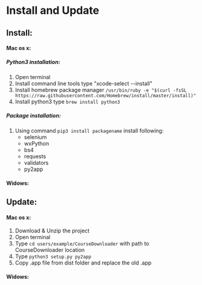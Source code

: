 # Install and Update

## Install:

#### Mac os x:

##### Python3 installation:
1. Open terminal 
2. Install command line tools type "xcode-select --install"
3. Install homebrew package manager ```/usr/bin/ruby -e "$(curl -fsSL https://raw.githubusercontent.com/Homebrew/install/master/install)"```
4. Install python3 type ```brew install python3```
##### Package installation:
1. Using command ```pip3 install packagename``` install  following:
    - selenium
    - wxPython
    - bs4
    - requests
    - validators
    - py2app
    
#### Widows:

## Update:

#### Mac os x:

1. Download & Unzip the project
2. Open terminal
3. Type ```cd users/example/CourseDownloader``` with path to CourseDownloader location 
4. Type ```python3 setup.py py2app```
5. Copy .app file from dist folder and replace the old .app

#### Widows:
